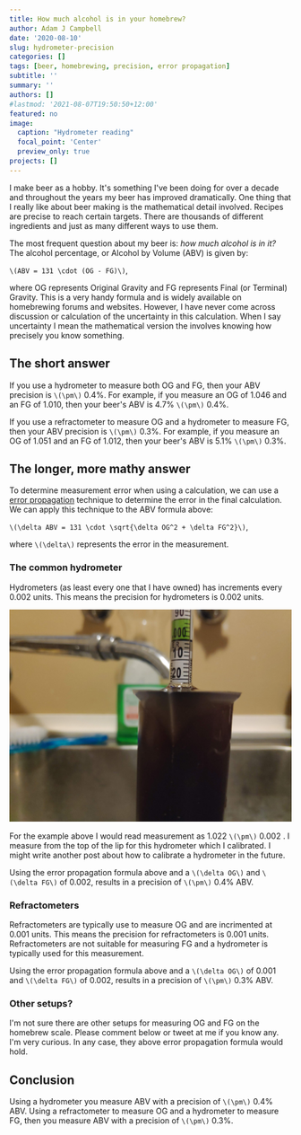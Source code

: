 ```yaml
---
title: How much alcohol is in your homebrew?
author: Adam J Campbell
date: '2020-08-10'
slug: hydrometer-precision
categories: []
tags: [beer, homebrewing, precision, error propagation]
subtitle: ''
summary: ''
authors: []
#lastmod: '2021-08-07T19:50:50+12:00'
featured: no
image:
  caption: "Hydrometer reading"
  focal_point: 'Center'
  preview_only: true
projects: []
---
```



I make beer as a hobby.  It's something I've been doing for over a decade and throughout the years my beer has improved dramatically.  One thing that I really like about beer making is the mathematical detail involved.  Recipes are precise to reach certain targets.  There are thousands of different ingredients and just as many different ways to use them. 

The most frequent question about my beer is: *how much alcohol is in it?* The alcohol percentage, or Alcohol by Volume (ABV) is given by:

`\(ABV = 131 \cdot (OG - FG)\)`, 

where OG represents Original Gravity and FG represents Final (or Terminal) Gravity.  This is a very handy formula and is widely available on homebrewing forums and websites.  However, I have never come across discussion or calculation of the uncertainty in this calculation.  When I say uncertainty I mean the mathematical version the involves knowing how precisely you know something.

## The short answer

If you use a hydrometer to measure both OG and FG, then your ABV precision is `\(\pm\)` 0.4%.  For example, if you measure an OG of 1.046 and an FG of 1.010, then your beer's ABV is 4.7% `\(\pm\)` 0.4%. 

If you use a refractometer to measure OG and a hydrometer to measure FG, then your ABV precision is `\(\pm\)` 0.3%.  For example, if you measure an OG of 1.051 and an FG of 1.012, then your beer's ABV is 5.1% `\(\pm\)` 0.3%. 


## The longer, more mathy answer

To determine measurement error when using a calculation, we can use a [error propagation](https://en.wikipedia.org/wiki/Propagation_of_uncertainty) technique to determine the error in the final calculation.  We can apply this technique to the ABV formula above:

`\(\delta ABV = 131 \cdot \sqrt{\delta OG^2 + \delta FG^2}\)`,

where `\(\delta\)` represents the error in the measurement.

### The common hydrometer

Hydrometers (as least every one that I have owned) has increments every 0.002 units.  This means the precision for hydrometers is 0.002 units.  

![](hydro_reading.jpg)

For the example above I would read measurement as 1.022 `\(\pm\)` 0.002 . I measure from the top of the lip for this hydrometer which I calibrated.  I might write another post about how to calibrate a hydrometer in the future.

Using the error propagation formula above and a `\(\delta OG\)` and `\(\delta FG\)` of 0.002, results in a precision of `\(\pm\)` 0.4% ABV.

### Refractometers

Refractometers are typically use to measure OG and are incrimented at 0.001 units.  This means the precision for refractometers is 0.001 units.  Refractometers are not suitable for measuring FG and a hydrometer is typically used for this measurement.

Using the error propagation formula above and a `\(\delta OG\)` of 0.001 and `\(\delta FG\)` of 0.002, results in a precision of `\(\pm\)` 0.3% ABV.

### Other setups?

I'm not sure there are other setups for measuring OG and FG on the homebrew scale.  Please comment below or tweet at me if you know any.  I'm very curious.  In any case, they above error propagation formula would hold.

## Conclusion

Using a hydrometer you measure ABV with a precision of `\(\pm\)` 0.4% ABV.  Using a refractometer to measure OG and a hydrometer to measure FG, then you measure ABV with a precision of `\(\pm\)` 0.3%. 




